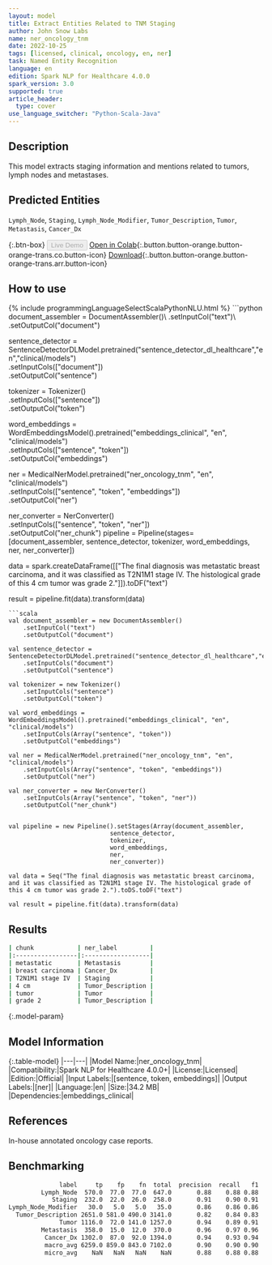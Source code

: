 ```yaml
---
layout: model
title: Extract Entities Related to TNM Staging
author: John Snow Labs
name: ner_oncology_tnm
date: 2022-10-25
tags: [licensed, clinical, oncology, en, ner]
task: Named Entity Recognition
language: en
edition: Spark NLP for Healthcare 4.0.0
spark_version: 3.0
supported: true
article_header:
  type: cover
use_language_switcher: "Python-Scala-Java"
---
```


## Description

This model extracts staging information and mentions related to tumors, lymph nodes and metastases.

## Predicted Entities

`Lymph_Node`, `Staging`, `Lymph_Node_Modifier`, `Tumor_Description`, `Tumor`, `Metastasis`, `Cancer_Dx`

{:.btn-box}
<button class="button button-orange" disabled>Live Demo</button>
[Open in Colab](https://colab.research.google.com/github/JohnSnowLabs/spark-nlp-workshop/blob/master/tutorials/Certification_Trainings/Healthcare/27.Oncology_Model.ipynb){:.button.button-orange.button-orange-trans.co.button-icon}
[Download](https://s3.amazonaws.com/auxdata.johnsnowlabs.com/clinical/models/ner_oncology_tnm_en_4.0.0_3.0_1666720053687.zip){:.button.button-orange.button-orange-trans.arr.button-icon}

## How to use



<div class="tabs-box" markdown="1">
{% include programmingLanguageSelectScalaPythonNLU.html %}
```python
document_assembler = DocumentAssembler()\
    .setInputCol("text")\
    .setOutputCol("document")

sentence_detector = SentenceDetectorDLModel.pretrained("sentence_detector_dl_healthcare","en","clinical/models")\
    .setInputCols(["document"])\
    .setOutputCol("sentence")

tokenizer = Tokenizer() \
    .setInputCols(["sentence"]) \
    .setOutputCol("token")

word_embeddings = WordEmbeddingsModel().pretrained("embeddings_clinical", "en", "clinical/models")\
    .setInputCols(["sentence", "token"]) \
    .setOutputCol("embeddings")                

ner = MedicalNerModel.pretrained("ner_oncology_tnm", "en", "clinical/models") \
    .setInputCols(["sentence", "token", "embeddings"]) \
    .setOutputCol("ner")

ner_converter = NerConverter() \
    .setInputCols(["sentence", "token", "ner"]) \
    .setOutputCol("ner_chunk")
pipeline = Pipeline(stages=[document_assembler,
                            sentence_detector,
                            tokenizer,
                            word_embeddings,
                            ner,
                            ner_converter])

data = spark.createDataFrame([["The final diagnosis was metastatic breast carcinoma, and it was classified as T2N1M1 stage IV. The histological grade of this 4 cm tumor was grade 2."]]).toDF("text")

result = pipeline.fit(data).transform(data)
```
```scala
val document_assembler = new DocumentAssembler()
    .setInputCol("text")
    .setOutputCol("document")
    
val sentence_detector = SentenceDetectorDLModel.pretrained("sentence_detector_dl_healthcare","en","clinical/models")
    .setInputCols("document")
    .setOutputCol("sentence")
    
val tokenizer = new Tokenizer()
    .setInputCols("sentence")
    .setOutputCol("token")
    
val word_embeddings = WordEmbeddingsModel().pretrained("embeddings_clinical", "en", "clinical/models")
    .setInputCols(Array("sentence", "token"))
    .setOutputCol("embeddings")                
    
val ner = MedicalNerModel.pretrained("ner_oncology_tnm", "en", "clinical/models")
    .setInputCols(Array("sentence", "token", "embeddings"))
    .setOutputCol("ner")
    
val ner_converter = new NerConverter()
    .setInputCols(Array("sentence", "token", "ner"))
    .setOutputCol("ner_chunk")

        
val pipeline = new Pipeline().setStages(Array(document_assembler,
                            sentence_detector,
                            tokenizer,
                            word_embeddings,
                            ner,
                            ner_converter))    

val data = Seq("The final diagnosis was metastatic breast carcinoma, and it was classified as T2N1M1 stage IV. The histological grade of this 4 cm tumor was grade 2.").toDS.toDF("text")

val result = pipeline.fit(data).transform(data)
```
</div>

## Results

```bash
| chunk            | ner_label         |
|:-----------------|:------------------|
| metastatic       | Metastasis        |
| breast carcinoma | Cancer_Dx         |
| T2N1M1 stage IV  | Staging           |
| 4 cm             | Tumor_Description |
| tumor            | Tumor             |
| grade 2          | Tumor_Description |
```

{:.model-param}
## Model Information

{:.table-model}
|---|---|
|Model Name:|ner_oncology_tnm|
|Compatibility:|Spark NLP for Healthcare 4.0.0+|
|License:|Licensed|
|Edition:|Official|
|Input Labels:|[sentence, token, embeddings]|
|Output Labels:|[ner]|
|Language:|en|
|Size:|34.2 MB|
|Dependencies:|embeddings_clinical|

## References

In-house annotated oncology case reports.

## Benchmarking

```bash
              label     tp    fp    fn  total  precision  recall   f1
         Lymph_Node  570.0  77.0  77.0  647.0       0.88    0.88 0.88
            Staging  232.0  22.0  26.0  258.0       0.91    0.90 0.91
Lymph_Node_Modifier   30.0   5.0   5.0   35.0       0.86    0.86 0.86
  Tumor_Description 2651.0 581.0 490.0 3141.0       0.82    0.84 0.83
              Tumor 1116.0  72.0 141.0 1257.0       0.94    0.89 0.91
         Metastasis  358.0  15.0  12.0  370.0       0.96    0.97 0.96
          Cancer_Dx 1302.0  87.0  92.0 1394.0       0.94    0.93 0.94
          macro_avg 6259.0 859.0 843.0 7102.0       0.90    0.90 0.90
          micro_avg    NaN   NaN   NaN    NaN       0.88    0.88 0.88
```